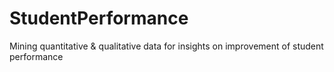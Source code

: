 # StudentPerformance
Mining quantitative &amp; qualitative data for insights on improvement of student performance
